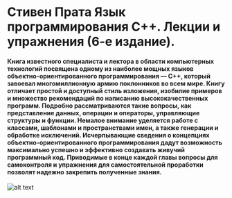 # Стивен Прата Язык программирования С++. Лекции и упражнения (6-е издание).

#### Книга известного специалиста и лектора в области компьютерных технологий посвящена одному из наиболее мощных языков объектно-ориентированного программирования — С++, который завоевал многомиллионную армию поклонников во всем мире. Книгу отличает простой и доступный стиль изложения, изобилие примеров и множество рекомендаций по написанию высококачественных программ. Подробно рассматриваются такие вопросы, как представление данных, операции и операторы, управляющие структуры и функции. Немалое внимание уделяется работе с классами, шаблонами и пространствами имен, а также генерации и обработке исключений. Исчерпывающие сведения о концепциях объектно-ориентированного программирования дадут возможность максимально успешно и эффективно создавать живучий программный код. Приводимые в конце каждой главы вопросы для самоконтроля и упражнения для самостоятельной проработки позволят надежно закрепить полученные знания.

![alt text](https://github.com/cybervikingr/Cpp-Primer-Plus/blob/master/book.jpg)